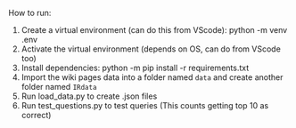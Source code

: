 How to run:

1. Create a virtual environment (can do this from VScode): python -m venv .env
2. Activate the virtual environment (depends on OS, can do from VScode too)
3. Install dependencies: python -m pip install -r requirements.txt
4. Import the wiki pages data into a folder named `data` and create another folder named `IRdata`
5. Run load_data.py to create .json files 
6. Run test_questions.py to test queries (This counts getting top 10 as correct)
